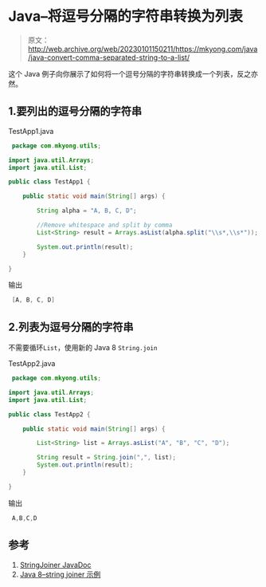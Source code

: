 # Java–将逗号分隔的字符串转换为列表

> 原文：<http://web.archive.org/web/20230101150211/https://mkyong.com/java/java-convert-comma-separated-string-to-a-list/>

这个 Java 例子向你展示了如何将一个逗号分隔的字符串转换成一个列表，反之亦然。

## 1.要列出的逗号分隔的字符串

TestApp1.java

```java
 package com.mkyong.utils;

import java.util.Arrays;
import java.util.List;

public class TestApp1 {

    public static void main(String[] args) {

        String alpha = "A, B, C, D";

		//Remove whitespace and split by comma 
        List<String> result = Arrays.asList(alpha.split("\\s*,\\s*"));

        System.out.println(result);
    }

} 
```

输出

```java
 [A, B, C, D] 
```

## 2.列表为逗号分隔的字符串

不需要循环`List`，使用新的 Java 8 `String.join`

TestApp2.java

```java
 package com.mkyong.utils;

import java.util.Arrays;
import java.util.List;

public class TestApp2 {

    public static void main(String[] args) {

        List<String> list = Arrays.asList("A", "B", "C", "D");

        String result = String.join(",", list);
        System.out.println(result);
    }

} 
```

输出

```java
 A,B,C,D 
```

## 参考

1.  [StringJoiner JavaDoc](http://web.archive.org/web/20221206211041/https://docs.oracle.com/javase/8/docs/api/java/util/StringJoiner.html)
2.  [Java 8–string joiner 示例](http://web.archive.org/web/20221206211041/https://www.mkyong.com/java8/java-8-stringjoiner-example/)

<input type="hidden" id="mkyong-current-postId" value="14535">